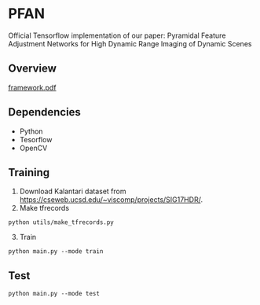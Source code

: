 # PFAN

Official Tensorflow implementation of our paper: Pyramidal Feature Adjustment Networks for High Dynamic Range Imaging of Dynamic Scenes

## Overview
[framework.pdf](https://github.com/haesoochung/PFAN/files/11524958/framework.pdf)

## Dependencies
* Python
* Tesorflow 
* OpenCV

## Training
1. Download Kalantari dataset from https://cseweb.ucsd.edu/~viscomp/projects/SIG17HDR/.
2. Make tfrecords
```
python utils/make_tfrecords.py
```
3. Train
```
python main.py --mode train
```
## Test
```
python main.py --mode test 
```
